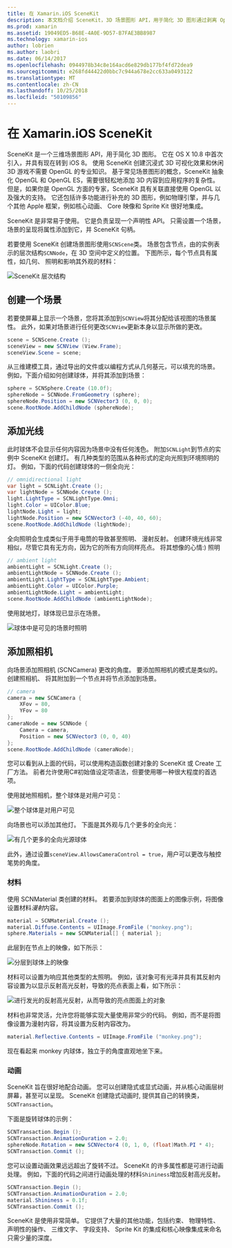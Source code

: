 ```yaml
---
title: 在 Xamarin.iOS SceneKit
description: 本文档介绍 SceneKit，3D 场景图形 API，用于简化 3D 图形通过剥离 OpenGL 的复杂性。
ms.prod: xamarin
ms.assetid: 19049ED5-B68E-4A0E-9D57-B7FAE3BB8987
ms.technology: xamarin-ios
author: lobrien
ms.author: laobri
ms.date: 06/14/2017
ms.openlocfilehash: 0944978b34c8e164acd6e829db177bf4fd72dea9
ms.sourcegitcommit: e268fd44422d0bbc7c944a678e2cc633a0493122
ms.translationtype: MT
ms.contentlocale: zh-CN
ms.lasthandoff: 10/25/2018
ms.locfileid: "50109856"
---
```

# <a name="scenekit-in-xamarinios"></a>在 Xamarin.iOS SceneKit

SceneKit 是一个三维场景图形 API，用于简化 3D 图形。 它在 OS X 10.8 中首次引入，并具有现在转到 iOS 8。 使用 SceneKit 创建沉浸式 3D 可视化效果和休闲 3D 游戏不需要 OpenGL 的专业知识。 基于常见场景图形的概念，SceneKit 抽象化 OpenGL 和 OpenGL ES，需要很轻松地添加 3D 内容到应用程序的复杂性。 但是，如果你是 OpenGL 方面的专家，SceneKit 具有关联直接使用 OpenGL 以及强大的支持。 它还包括许多功能进行补充的 3D 图形，例如物理引擎，并与几个其他 Apple 框架，例如核心动画、 Core 映像和 Sprite Kit 很好地集成。

SceneKit 是非常易于使用。 它是负责呈现一个声明性 API。 只需设置一个场景，场景的呈现将属性添加到它，并 SceneKit 句柄。

若要使用 SceneKit 创建场景图形使用`SCNScene`类。 场景包含节点，由的实例表示的层次结构`SCNNode`，在 3D 空间中定义的位置。 下图所示，每个节点具有属性，如几何、 照明和影响其外观的材料：

![](scenekit-images/image7.png "SceneKit 层次结构") 

## <a name="create-a-scene"></a>创建一个场景

若要使屏幕上显示一个场景，您将其添加到`SCNView`将其分配给该视图的场景属性。 此外，如果对场景进行任何更改`SCNView`更新本身以显示所做的更改。

```csharp
scene = SCNScene.Create ();
sceneView = new SCNView (View.Frame);
sceneView.Scene = scene;
```

从三维建模工具，通过导出的文件或以编程方式从几何基元，可以填充的场景。 例如，下面介绍如何创建球体，并将其添加到场景：

```csharp
sphere = SCNSphere.Create (10.0f);
sphereNode = SCNNode.FromGeometry (sphere);
sphereNode.Position = new SCNVector3 (0, 0, 0);
scene.RootNode.AddChildNode (sphereNode);
```

## <a name="adding-light"></a>添加光线

此时球体不会显示任何内容因为场景中没有任何浅色。 附加`SCNLight`到节点的实例中 SceneKit 创建灯。 有几种类型的范围从各种形式的定向光照到环境照明的灯。 例如，下面的代码创建球体的一侧全向光：

```csharp
// omnidirectional light
var light = SCNLight.Create ();
var lightNode = SCNNode.Create ();
light.LightType = SCNLightType.Omni;
light.Color = UIColor.Blue;
lightNode.Light = light;
lightNode.Position = new SCNVector3 (-40, 40, 60);
scene.RootNode.AddChildNode (lightNode);
```

全向照明会生成类似于用手电筒的导致甚至照明、 漫射反射。 创建环境光线非常相似，尽管它具有无方向，因为它的所有方向同样亮点。 将其想像的心情:) 照明

```csharp
// ambient light
ambientLight = SCNLight.Create ();
ambientLightNode = SCNNode.Create ();
ambientLight.LightType = SCNLightType.Ambient;
ambientLight.Color = UIColor.Purple;
ambientLightNode.Light = ambientLight;
scene.RootNode.AddChildNode (ambientLightNode);
```

使用就地灯，球体现已显示在场景。

![](scenekit-images/image8.png "球体中是可见的场景时照明")
 
## <a name="adding-a-camera"></a>添加照相机

向场景添加照相机 (SCNCamera) 更改的角度。 要添加照相机的模式是类似的。 创建照相机、 将其附加到一个节点并将节点添加到场景。

```csharp
// camera
camera = new SCNCamera {
    XFov = 80,
    YFov = 80
};
cameraNode = new SCNNode {
    Camera = camera,
    Position = new SCNVector3 (0, 0, 40)
};
scene.RootNode.AddChildNode (cameraNode);
```

您可以看到从上面的代码，可以使用构造函数创建对象的 SceneKit 或 Create 工厂方法。 前者允许使用C#初始值设定项语法，但要使用哪一种很大程度的首选项。

使用就地照相机，整个球体是对用户可见：

![](scenekit-images/image9.png "整个球体是对用户可见")
 
向场景也可以添加其他灯。 下面是其外观与几个更多的全向光：

![](scenekit-images/image10.png "有几个更多的全向光源球体")
 
此外，通过设置`sceneView.AllowsCameraControl = true`，用户可以更改与触控笔势的角度。

### <a name="materials"></a>材料

使用 SCNMaterial 类创建的材料。 若要添加到球体的图面上的图像示例，将图像设置材料*漫射*内容。

```csharp
material = SCNMaterial.Create ();
material.Diffuse.Contents = UIImage.FromFile ("monkey.png");
sphere.Materials = new SCNMaterial[] { material };
```

此层到在节点上的映像，如下所示：

![](scenekit-images/image11.png "分层到球体上的映像")
 
材料可以设置为响应其他类型的太照明。 例如，该对象可有光泽并具有其反射内容设置为以显示反射高光反射，导致的亮点表面上看，如下所示：

![](scenekit-images/image12.png "进行发光的反射高光反射，从而导致的亮点图面上的对象")
 
材料也非常灵活，允许您将能够实现大量使用非常少的代码。 例如，而不是将图像设置为漫射内容，将其设置为反射内容改为。

```csharp
material.Reflective.Contents = UIImage.FromFile ("monkey.png");
```

现在看起来 monkey 内球体，独立于的角度直观地坐下来。

### <a name="animation"></a>动画

SceneKit 旨在很好地配合动画。 您可以创建隐式或显式动画，并从核心动画层树屏幕，甚至可以呈现。 SceneKit 创建隐式动画时, 提供其自己的转换类， `SCNTransaction`。

下面是旋转球体的示例：

```csharp
SCNTransaction.Begin ();
SCNTransaction.AnimationDuration = 2.0;
sphereNode.Rotation = new SCNVector4 (0, 1, 0, (float)Math.PI * 4);
SCNTransaction.Commit ();
```

您可以设置动画效果远远超出了旋转不过。 SceneKit 的许多属性都是可进行动画处理。 例如，下面的代码之间进行动画处理的材料`Shininess`增加反射高光反射。

```csharp
SCNTransaction.Begin ();
SCNTransaction.AnimationDuration = 2.0;
material.Shininess = 0.1f;
SCNTransaction.Commit ();
```

SceneKit 是使用非常简单。 它提供了大量的其他功能，包括约束、 物理特性、 声明性的操作、 三维文字、 字段支持、 Sprite Kit 的集成和核心映像集成来命名只需少量的深度。